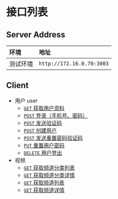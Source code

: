 # 接口列表

## Server Address

环境     | 地址
:------- | :------------------------
测试环境 | `http://172.16.0.70:3003`

## Client

* 用户 user
  * [`GET` 获取用户资料](./api/user/get.personal-profile.md)
  * [`POST` 登录（手机号、密码）](./api/user/post.login.md)
  * [`POST` 发送验证码](./api/user/post.create-verify-code.md)
  * [`POST` 创建用户](./api/user/post.create-user.md)
  * [`POST` 发送重置密码验证码](./api/user/post.create-reset-password-verify-code.md)
  * [`PUT` 重置用户密码](./api/user/put.reset-password.md)
  * [`DELETE` 用户登出](./api/user/delete.logout.md)
* 视频
  * [`GET` 获取频道分类列表](./api/video/get.get-channel-category-list.md)
  * [`GET` 获取频道分类详情](./api/video/get.get-channel-category-profile.md)
  * [`GET` 获取频道列表](./api/video/get.get-channel-list.md)
  * [`GET` 获取频道详情](./api/video/get.get-channel-profile.md)
